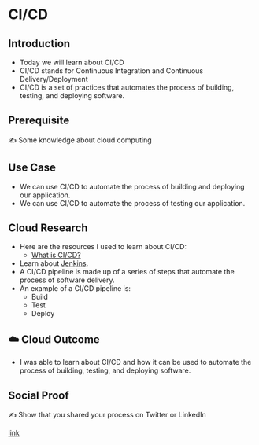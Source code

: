 # CI/CD

## Introduction

- Today we will learn about CI/CD
- CI/CD stands for Continuous Integration and Continuous Delivery/Deployment
- CI/CD is a set of practices that automates the process of building, testing, and deploying software.

## Prerequisite

✍️ Some knowledge about cloud computing

## Use Case

- We can use CI/CD to automate the process of building and deploying our application.
- We can use CI/CD to automate the process of testing our application.

## Cloud Research

- Here are the resources I used to learn about CI/CD:
  - [What is CI/CD?](https://www.redhat.com/en/topics/devops/what-is-ci-cd)
- Learn about [Jenkins](https://www.jenkins.io/).
- A CI/CD pipeline is made up of a series of steps that automate the process of software delivery.
- An example of a CI/CD pipeline is:
  - Build
  - Test
  - Deploy

## ☁️ Cloud Outcome

- I was able to learn about CI/CD and how it can be used to automate the process of building, testing, and deploying software.

## Social Proof

✍️ Show that you shared your process on Twitter or LinkedIn

[link](https://www.linkedin.com/feed/update/urn:li:share:7102350967785869313/)
